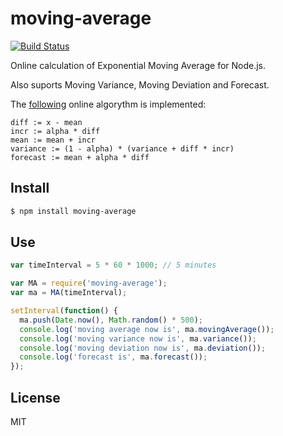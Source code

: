 # moving-average

[![Build Status](https://travis-ci.org/pgte/moving-average.svg?branch=master)](https://travis-ci.org/pgte/moving-average)

Online calculation of Exponential Moving Average for Node.js.

Also suports Moving Variance, Moving Deviation and Forecast.

The [following](https://en.wikipedia.org/wiki/Moving_average#Exponential_moving_average) online algorythm is implemented:

```
diff := x - mean
incr := alpha * diff
mean := mean + incr
variance := (1 - alpha) * (variance + diff * incr)
forecast := mean + alpha * diff
```

## Install

```bash
$ npm install moving-average
```

## Use

```javascript
var timeInterval = 5 * 60 * 1000; // 5 minutes

var MA = require('moving-average');
var ma = MA(timeInterval);

setInterval(function() {
  ma.push(Date.now(), Math.random() * 500);
  console.log('moving average now is', ma.movingAverage());
  console.log('moving variance now is', ma.variance());
  console.log('moving deviation now is', ma.deviation());
  console.log('forecast is', ma.forecast());
});
```

## License

MIT
